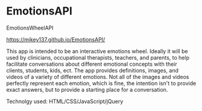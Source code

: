 # EmotionsAPI
EmotionsWheelAPI

https://mikey137.github.io/EmotionsAPI/

This app is intended to be an interactive emotions wheel. Ideally it will be used by clinicians, occupational therapists, teachers, and parents, to help facilitate conversations about different emotional concepts with their clients, students, kids, ect. The app provides definitions, images, and videos of a variety of different emotions. Not all of the images and videos perfectly represent each emotion, which is fine, the intention isn't to provide exact answers, but to provide a starting place for a conversation.   


Technolgy used: HTML/CSS/JavaScript/jQuery
